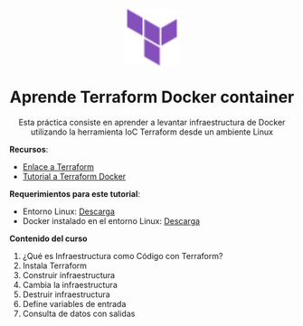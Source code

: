 <p align='center'><img src='logo.svg' align='center' height='100'></p>

<h1 align='center'>Aprende Terraform Docker container</h1>

<p align='center'>Esta práctica consiste en aprender a levantar infraestructura de Docker utilizando la herramienta IoC Terraform desde un ambiente Linux</p>

**Recursos**:

- [Enlace a Terraform](https://www.terraform.io/)
- [Tutorial a Terraform Docker](https://developer.hashicorp.com/terraform/tutorials/docker-get-started)

**Requerimientos para este tutorial**:

- Entorno Linux: [Descarga](https://gist.github.com/MauricioMC28/90fee9f004f46a7b392e534298abf892)
- Docker instalado en el entorno Linux: [Descarga](https://github.com/MauricioMC28/Tools-for-DevOps/tree/main/debian)

**Contenido del curso**

1. ¿Qué es Infraestructura como Código con Terraform?
2. Instala Terraform
3. Construir infraestructura 
4. Cambia la infraestructura
5. Destruir infraestructura
6. Define variables de entrada
7. Consulta de datos con salidas